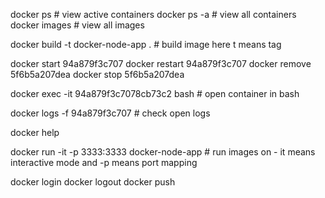 

docker ps # view active containers
docker ps -a # view all containers
docker images # view all images


docker build -t docker-node-app . # build image here t means tag

docker start 94a879f3c707 
docker restart 94a879f3c707
docker remove 5f6b5a207dea
docker stop 5f6b5a207dea

docker exec -it 94a879f3c7078cb73c2 bash # open container in bash

docker logs -f 94a879f3c707  # check open logs

docker help 


docker run -it -p 3333:3333 docker-node-app   # run images on - it means interactive mode and -p means port mapping

docker login 
docker logout
docker push 
